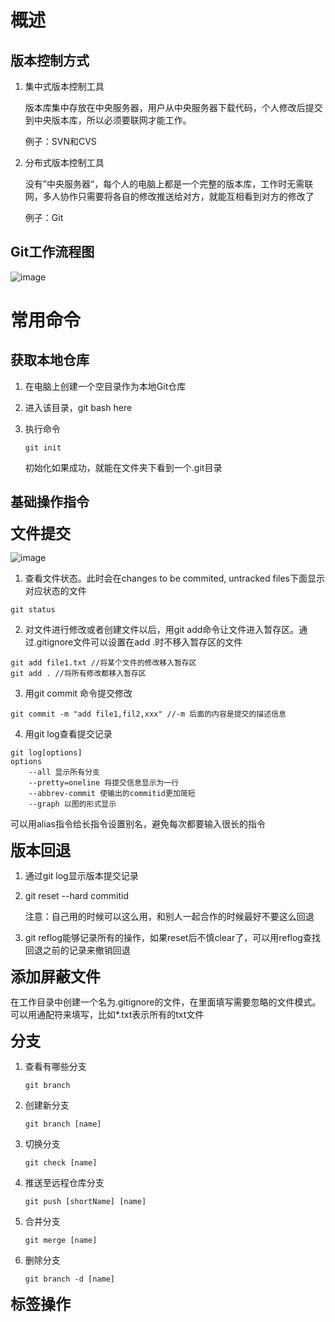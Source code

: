 # 概述

## 版本控制方式

1. 集中式版本控制工具

   版本库集中存放在中央服务器，用户从中央服务器下载代码，个人修改后提交到中央版本库，所以必须要联网才能工作。

   例子：SVN和CVS

2. 分布式版本控制工具

   没有”中央服务器“，每个人的电脑上都是一个完整的版本库，工作时无需联网，多人协作只需要将各自的修改推送给对方，就能互相看到对方的修改了

   例子：Git

## Git工作流程图

![image](image\image-20231117181532442.png)



# 常用命令

## 获取本地仓库

1. 在电脑上创建一个空目录作为本地Git仓库

2. 进入该目录，git bash here

3. 执行命令

   ```
   git init
   ```

   初始化如果成功，就能在文件夹下看到一个.git目录



## 基础操作指令

<font size=5>**文件提交** </font>

![image](image\image-20231117182943591.png)

 

1. 查看文件状态。此时会在changes to be commited, untracked files下面显示对应状态的文件

```git
git status
```

2. 对文件进行修改或者创建文件以后，用git add命令让文件进入暂存区。通过.gitignore文件可以设置在add .时不移入暂存区的文件

```
git add file1.txt //将某个文件的修改移入暂存区
git add . //将所有修改都移入暂存区
```

3. 用git commit 命令提交修改

```
git commit -m "add file1,fil2,xxx" //-m 后面的内容是提交的描述信息
```

4. 用git log查看提交记录

```
git log[options]
options
	--all 显示所有分支
	--pretty=oneline 将提交信息显示为一行
	--abbrev-commit 使输出的commitid更加简短
	--graph 以图的形式显示
```

可以用alias指令给长指令设置别名，避免每次都要输入很长的指令



<font size=5>**版本回退** </font>

1. 通过git log显示版本提交记录

2. git reset --hard commitid

   注意：自己用的时候可以这么用，和别人一起合作的时候最好不要这么回退

3. git reflog能够记录所有的操作，如果reset后不慎clear了，可以用reflog查找回退之前的记录来撤销回退



<font size=5>**添加屏蔽文件** </font>

在工作目录中创建一个名为.gitignore的文件，在里面填写需要忽略的文件模式。可以用通配符来填写，比如*.txt表示所有的txt文件



 

<font size=5>**分支** </font>

1. 查看有哪些分支

   ```
   git branch
   ```

2. 创建新分支

   ```
   git branch [name]
   ```

3. 切换分支

   ```
   git check [name]
   ```

4. 推送至远程仓库分支

   ```
   git push [shortName] [name]
   ```

5. 合并分支

   ```
   git merge [name]
   ```

6. 删除分支

   ```
   git branch -d [name]
   ```

   

<font size=5>**标签操作** </font>